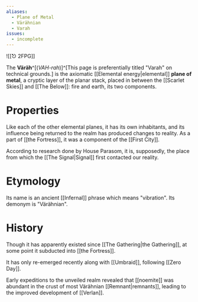 ```yaml
---
aliases:
  - Plane of Metal
  - Värähnian
  - Varah
issues:
  - incomplete
---
```

![[⎋ 2FPG]]

The **Väräh**^[(*VAH-rah*)]^[This page is preferentially titled "Varah" on technical grounds.] is the axiomatic [[Elemental energy|elemental]] **plane of metal**, a cryptic layer of the planar stack, placed in between the [[Scarlet Skies]] and [[The Below]]: fire and earth, its two components. 

# Properties
Like each of the other elemental planes, it has its own inhabitants, and its influence being returned to the realm has produced changes to reality. As a part of [[the Fortress]], it was a component of the [[First City]].

According to research done by House Parasom, it is, supposedly, the place from which the [[The Signal|Signal]] first contacted our reality.

# Etymology

Its name is an ancient [[Infernal]] phrase which means "vibration". Its demonym is "Värähnian".

# History

Though it has apparently existed since [[The Gathering|the Gathering]], at some point it subducted into [[the Fortress]]. 

It has only re-emerged recently along with [[Umbraid]], following [[Zero Day]].

Early expeditions to the unveiled realm revealed that [[noemite]] was abundant in the crust of most Värähnian [[Remnant|remnants]], leading to the improved development of [[Verlan]].

